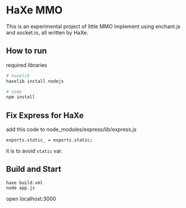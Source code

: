 # HaXe MMO

This is an experimental project of little MMO implement using enchant.js and socket.io, all written by HaXe.

## How to run

required libraries

```sh
# haxelib
haxelib install nodejs

# node
npm install
```

## Fix Express for HaXe

add this code to node_modules/express/lib/express.js

```
exports.static_ = exports.static;
```

it is to avoid `static` var.

## Build and Start

```
haxe build.xml
node app.js
```

open localhost:3000
